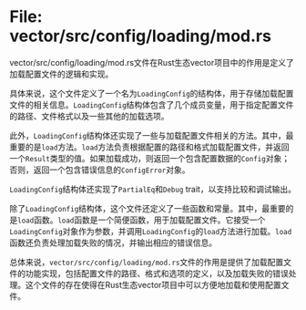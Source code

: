 # File: vector/src/config/loading/mod.rs

vector/src/config/loading/mod.rs文件在Rust生态vector项目中的作用是定义了加载配置文件的逻辑和实现。

具体来说，这个文件定义了一个名为`LoadingConfig`的结构体，用于存储加载配置文件的相关信息。`LoadingConfig`结构体包含了几个成员变量，用于指定配置文件的路径、文件格式以及一些其他的加载选项。

此外，`LoadingConfig`结构体还实现了一些与加载配置文件相关的方法。其中，最重要的是`load`方法。`load`方法负责根据配置的路径和格式加载配置文件，并返回一个`Result`类型的值。如果加载成功，则返回一个包含配置数据的`Config`对象；否则，返回一个包含错误信息的`ConfigError`对象。

`LoadingConfig`结构体还实现了`PartialEq`和`Debug` trait，以支持比较和调试输出。

除了`LoadingConfig`结构体，这个文件还定义了一些函数和常量。其中，最重要的是`load`函数。`load`函数是一个简便函数，用于加载配置文件。它接受一个`LoadingConfig`对象作为参数，并调用`LoadingConfig`的`load`方法进行加载。`load`函数还负责处理加载失败的情况，并输出相应的错误信息。

总体来说，`vector/src/config/loading/mod.rs`文件的作用是提供了加载配置文件的功能实现，包括配置文件的路径、格式和选项的定义，以及加载失败的错误处理。这个文件的存在使得在Rust生态vector项目中可以方便地加载和使用配置文件。

